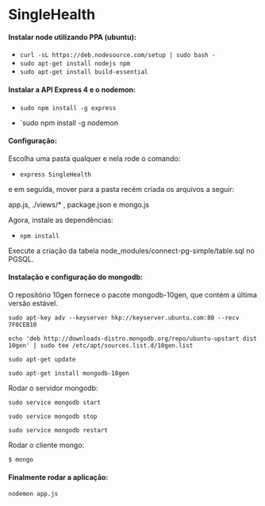 # SingleHealth

#### Instalar node utilizando PPA (ubuntu):

* `curl -sL https://deb.nodesource.com/setup | sudo bash -`
* `sudo apt-get install nodejs npm`
* `sudo apt-get install build-essential`

#### Instalar a API Express 4 e o nodemon:

* `sudo npm install -g express`

* `sudo npm install -g nodemon

#### Configuração:
  
Escolha uma pasta qualquer e nela rode o comando:

* `express SingleHealth`
 
e em seguida, mover para a pasta recém criada os arquivos a seguir: 

 app.js, ./views/* , package.json e  mongo.js 

Agora, instale as dependências:
 
* `npm install`

 
 Execute a criação da tabela node_modules/connect-pg-simple/table.sql no PGSQL.
 
 
#### Instalação e configuração do mongodb: 
 O repositório 10gen fornece o pacote mongodb-10gen, que contém a última versão estável.

 `sudo apt-key adv --keyserver hkp://keyserver.ubuntu.com:80 --recv 7F0CEB10`
 
 `echo 'deb http://downloads-distro.mongodb.org/repo/ubuntu-upstart dist 10gen' | sudo tee /etc/apt/sources.list.d/10gen.list`
 
 `sudo apt-get update`

 `sudo apt-get install mongodb-10gen`
 
 Rodar o servidor mongodb:
 
 `sudo service mongodb start`
 
 `sudo service mongodb stop`
 
 `sudo service mongodb restart`
 
 Rodar o cliente mongo:
 
 `$ mongo`
 
####  Finalmente rodar a aplicação:
 
 `nodemon app.js`

